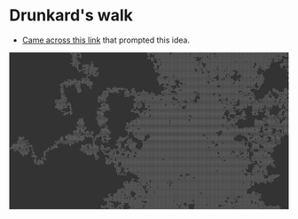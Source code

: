 # Drunkard's walk

- [Came across this link](https://www.mit.edu/~kardar/teaching/projects/chemotaxis(AndreaSchmidt)/random.htm) that prompted this idea.

![image](./pic.png)

